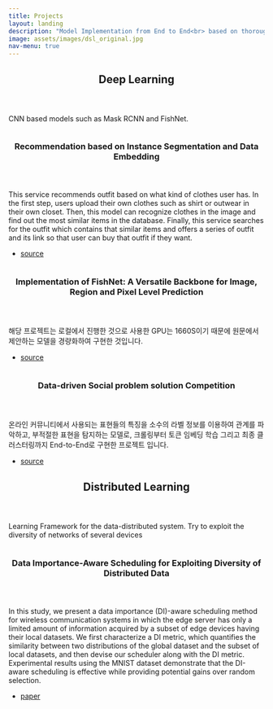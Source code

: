```yaml
---
title: Projects
layout: landing
description: "Model Implementation from End to End<br> based on thorough understanding"
image: assets/images/dsl_original.jpg
nav-menu: true
---
```


<!-- Main -->
<div id="main">

<!-- Cover -->
<section id="one">
	<div class="inner">
		<header class="major">
			<h2>Deep Learning</h2>
		</header>
		<p>CNN based models such as Mask RCNN and FishNet.</p>
	</div>
</section>

<!-- projects -->
<section id="two" class="spotlights">
	<section>
		<span class="image">
			<img src="{% link assets/images/projects/mask_rcnn.png %}" alt="" data-position="center center" />
		</span>
		<div class="content">
			<div class="inner">
				<header class="major">
					<h3>Recommendation based on Instance Segmentation and Data Embedding</h3>
				</header>
				<p>This service recommends outfit based on what kind of clothes user has. In the first step, 
                    users upload their own clothes such as shirt or outwear in their own closet. 
                    Then, this model can recognize clothes in the image and find out the most similar items in the database. 
                    Finally, this service searches for the outfit which contains that similar items and offers 
                    a series of outfit and its link so that user can buy that outfit if they want.
                </p>
				<ul class="actions">
					<li><a href="https://github.com/yejin109/MaskRCNN-Recommendation" class="button small">source</a></li>
				</ul>
			</div>
		</div>
	</section>
    <section>
		<span class="image">
			<img src="{% link assets/images/projects/fishnet.jpg %}" alt="" data-position="top center" />
		</span>
		<div class="content">
			<div class="inner">
				<header class="major">
					<h3>Implementation of FishNet: A Versatile Backbone for Image, Region and Pixel Level Prediction</h3>
				</header>
				<p>
                    해당 프로젝트는 로컬에서 진행한 것으로 사용한 GPU는 1660S이기 때문에 원문에서 제안하는 모델을 경량화하여 구현한 것입니다.
                </p>
				<ul class="actions">
					<li><a href="https://github.com/yejin109/FishNet_Pytorch" class="button small">source</a></li>
				</ul>
			</div>
		</div>
	</section>	
	<section>
		<span class="image">
			<img src="{% link assets/images/projects/data_driven_social.png %}" alt="" data-position="top center" />
		</span>
		<div class="content">
			<div class="inner">
				<header class="major">
					<h3>Data-driven Social problem solution Competition</h3>
				</header>
				<p>
                    온라인 커뮤니티에서 사용되는 표현들의 특징을 소수의 라벨 정보를 이용하여 관계를 파악하고, 부적절한 표현을 탐지하는 모델로,
                    크롤링부터 토큰 임베딩 학습 그리고 최종 클러스터링까지 End-to-End로 구현한 프로젝트 입니다.
                </p>
				<ul class="actions">
					<li><a href="https://github.com/yejin109/Data-based-Social-Problem-Solution-Project" class="button small">source</a></li>
				</ul>
			</div>
		</div>
	</section>
</section>

<section id="one">
	<div class="inner">
		<header class="major">
			<h2>Distributed Learning</h2>
		</header>
		<p>Learning Framework for the data-distributed system. Try to exploit the diversity of networks of several devices</p>
	</div>
</section>

<section id="two" class="spotlights">
	<section>
		<span class="image">
			<img src="{% link assets/images/projects/distributed_learning.jpg %}" alt="" data-position="center center" />
		</span>
		<div class="content">
			<div class="inner">
				<header class="major">
					<h3>Data Importance-Aware Scheduling for Exploiting Diversity of Distributed Data</h3>
				</header>
				<p>
                    In this study, we present a data importance (DI)-aware scheduling method for wireless communication 
                    systems in which the edge server has only a limited amount of information acquired by a subset of 
                    edge devices having their local datasets. We first characterize a DI metric, which quantifies the 
                    similarity between two distributions of the global dataset and the subset of local datasets, and 
                    then devise our scheduler along with the DI metric. Experimental results using the MNIST dataset 
                    demonstrate that the DI-aware scheduling is effective while providing potential gains over random selection.    
                </p>
				<ul class="actions">
					<li><a href="https://www.dbpia.co.kr/Journal/articleDetail?nodeId=NODE11047530" class="button small">paper</a></li>
				</ul>
			</div>
		</div>
	</section>
</section>

</div>
